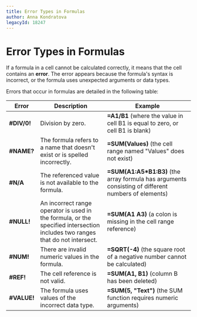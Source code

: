 ```yaml
---
title: Error Types in Formulas
author: Anna Kondratova
legacyId: 18247
---
```

# Error Types in Formulas
If a formula in a cell cannot be calculated correctly, it means that the cell contains an **error**. The error appears because the formula's syntax is incorrect, or the formula uses unexpected arguments or data types.

Errors that occur in formulas are detailed in the following table:

| Error | Description | Example |
|---|---|---|
| **#DIV/0!** | Division by zero. | **=A1/B1** (where the value in cell B1 is equal to zero, or cell B1 is blank) |
| **#NAME?** | The formula refers to a name that doesn't exist or is spelled incorrectly. | **=SUM(Values)** (the cell range named "Values" does not exist) |
| **#N/A** | The referenced value is not available to the formula. | **=SUM(A1:A5*B1:B3)** (the array formula has arguments consisting of different numbers of elements) |
| **#NULL!** | An incorrect range operator is used in the formula, or the specified intersection includes two ranges that do not intersect. | **=SUM(A1 A3)** (a colon is missing in the cell range reference) |
| **#NUM!** | There are invalid numeric values in the formula. | **=SQRT(-4)** (the square root of a negative number cannot be calculated) |
| **#REF!** | The cell reference is not valid. | **=SUM(A1, B1)** (column B has been deleted) |
| **#VALUE!** | The formula uses values of the incorrect data type. | **=SUM(5, "Text")** (the SUM function requires numeric arguments) |